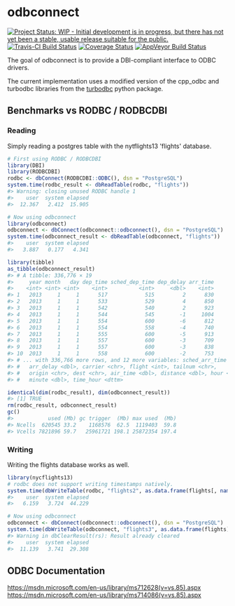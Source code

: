 
<!-- README.md is generated from README.Rmd. Please edit that file -->
odbconnect
==========

[![Project Status: WIP - Initial development is in progress, but there has not yet been a stable, usable release suitable for the public.](http://www.repostatus.org/badges/latest/wip.svg)](http://www.repostatus.org/#wip) [![Travis-CI Build Status](https://travis-ci.org/hadley/odbconnect.svg?branch=master)](https://travis-ci.org/hadley/odbconnect) [![Coverage Status](https://img.shields.io/codecov/c/github/hadley/odbconnect/master.svg)](https://codecov.io/github/hadley/odbconnect?branch=master) [![AppVeyor Build Status](https://ci.appveyor.com/api/projects/status/github/hadley/odbconnect?branch=master&svg=true)](https://ci.appveyor.com/project/hadley/odbconnect)

The goal of odbconnect is to provide a DBI-compliant interface to ODBC drivers.

The current implementation uses a modified version of the cpp\_odbc and turbodbc libraries from the [turbodbc](https://github.com/blue-yonder/turbodbc) python package.

Benchmarks vs RODBC / RODBCDBI
------------------------------

### Reading

Simply reading a postgres table with the nytflights13 'flights' database.

``` r
# First using RODBC / RODBCDBI
library(DBI)
library(RODBCDBI)
rodbc <- dbConnect(RODBCDBI::ODBC(), dsn = "PostgreSQL")
system.time(rodbc_result <- dbReadTable(rodbc, "flights"))
#> Warning: closing unused RODBC handle 1
#>    user  system elapsed 
#>  12.367   2.412  15.905

# Now using odbconnect
library(odbconnect)
odbconnect <- dbConnect(odbconnect::odbconnect(), dsn = "PostgreSQL")
system.time(odbconnect_result <- dbReadTable(odbconnect, "flights"))
#>    user  system elapsed 
#>   3.887   0.177   4.341

library(tibble)
as_tibble(odbconnect_result)
#> # A tibble: 336,776 × 19
#>     year month   day dep_time sched_dep_time dep_delay arr_time
#>    <int> <int> <int>    <int>          <int>     <dbl>    <int>
#> 1   2013     1     1      517            515         2      830
#> 2   2013     1     1      533            529         4      850
#> 3   2013     1     1      542            540         2      923
#> 4   2013     1     1      544            545        -1     1004
#> 5   2013     1     1      554            600        -6      812
#> 6   2013     1     1      554            558        -4      740
#> 7   2013     1     1      555            600        -5      913
#> 8   2013     1     1      557            600        -3      709
#> 9   2013     1     1      557            600        -3      838
#> 10  2013     1     1      558            600        -2      753
#> # ... with 336,766 more rows, and 12 more variables: sched_arr_time <int>,
#> #   arr_delay <dbl>, carrier <chr>, flight <int>, tailnum <chr>,
#> #   origin <chr>, dest <chr>, air_time <dbl>, distance <dbl>, hour <dbl>,
#> #   minute <dbl>, time_hour <dttm>

identical(dim(rodbc_result), dim(odbconnect_result))
#> [1] TRUE
rm(rodbc_result, odbconnect_result)
gc()
#>           used (Mb) gc trigger  (Mb) max used  (Mb)
#> Ncells  620545 33.2    1168576  62.5  1119403  59.8
#> Vcells 7821896 59.7   25961721 198.1 25872354 197.4
```

### Writing

Writing the flights database works as well.

``` r
library(nycflights13)
# rodbc does not support writing timestamps natively.
system.time(dbWriteTable(rodbc, "flights2", as.data.frame(flights[, names(flights) != "time_hour"])))
#>    user  system elapsed 
#>   6.159   3.724  44.229

# Now using odbconnect
odbconnect <- dbConnect(odbconnect::odbconnect(), dsn = "PostgreSQL")
system.time(dbWriteTable(odbconnect, "flights3", as.data.frame(flights)))
#> Warning in dbClearResult(rs): Result already cleared
#>    user  system elapsed 
#>  11.139   3.741  29.308
```

ODBC Documentation
------------------

<https://msdn.microsoft.com/en-us/library/ms712628(v=vs.85).aspx> <https://msdn.microsoft.com/en-us/library/ms714086(v=vs.85).aspx>
